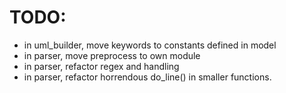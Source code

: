 # TODO:

- in uml_builder, move keywords to constants defined in model
- in parser, move preprocess to own module
- in parser, refactor regex and handling
- in parser, refactor horrendous do_line() in smaller functions.

